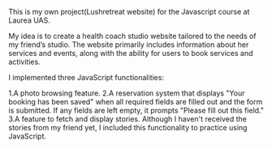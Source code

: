 This is my own project(Lushretreat website) for the Javascript course at Laurea UAS.

My idea is to create a health coach studio website tailored to the needs of my friend’s studio. The website primarily includes information about her services and events, along with the ability for users to book services and activities.

I implemented three JavaScript functionalities:

1.A photo browsing feature.
2.A reservation system that displays "Your booking has been saved" when all required fields are filled 
  out and the form is submitted. If any fields are left empty, it prompts "Please fill out this field."
3.A feature to fetch and display stories. Although I haven't received the stories from my friend yet, I 
  included this functionality to practice using JavaScript.

